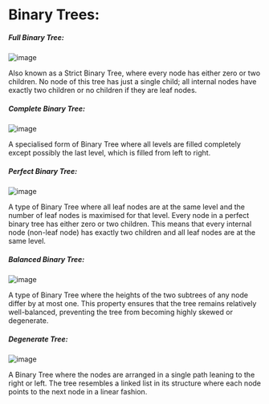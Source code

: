 # Binary Trees:

##### Full Binary Tree: 
![image](https://github.com/user-attachments/assets/1905dfbb-f335-40bf-90a0-c2ead7143dd0)

Also known as a Strict Binary Tree, where every node has either zero or two children. No node of this tree has just a single child; all internal nodes have exactly two children or no children if they are leaf nodes.

##### Complete Binary Tree:
![image](https://github.com/user-attachments/assets/f60fcccc-7e91-49d0-b553-5e2d0ae530c0)

A specialised form of Binary Tree where all levels are filled completely except possibly the last level, which is filled from left to right. 

##### Perfect Binary Tree: 
![image](https://github.com/user-attachments/assets/cc8e95de-bf8b-46c3-b84f-d2b1d8a3b6fb)

A type of Binary Tree where all leaf nodes are at the same level and the number of leaf nodes is maximised for that level. Every node in a perfect binary tree has either zero or two children. This means that every internal node (non-leaf node) has exactly two children and all leaf nodes are at the same level.

##### Balanced Binary Tree: 
![image](https://github.com/user-attachments/assets/ce087e10-b965-423d-97a1-7b5fa1b943c3)

A type of Binary Tree where the heights of the two subtrees of any node differ by at most one. This property ensures that the tree remains relatively well-balanced, preventing the tree from becoming highly skewed or degenerate.

##### Degenerate Tree: 
![image](https://github.com/user-attachments/assets/08a6d8fc-e94f-4b65-9731-1c4386319c18)

A Binary Tree where the nodes are arranged in a single path leaning to the right or left. The tree resembles a linked list in its structure where each node points to the next node in a linear fashion.

